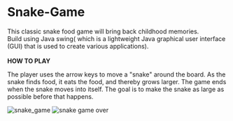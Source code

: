 # Snake-Game
This classic snake food game will bring back childhood memories.
</br>
Build using Java swing( which is a lightweight Java graphical user interface (GUI) that is used to create various applications).
</br>
</br>
<strong>HOW TO PLAY</strong>
<p>The player uses the arrow keys to move a "snake" around the board. As the snake finds food, it eats the food, and thereby grows larger. The game ends when the snake moves into itself. The goal is to make the snake as large as possible before that happens.</p>

![snake_game](https://user-images.githubusercontent.com/87128985/232591804-6f1387f0-97e3-41f3-b253-adafe9c0894b.jpg)
![snake game over](https://user-images.githubusercontent.com/87128985/232591774-52248b9a-e56f-4181-a8de-f959ee0c5b7d.jpg)


